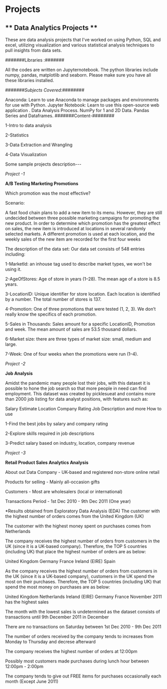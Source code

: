 # Projects
## ** Data Analytics Projects ** ##

These are data analysis projects that I've worked on using Python, SQL and excel, utilizing visualization and various statistical analysis techniques to pull insights from data sets.

#######Libraries :#######

All the codes are written on Jupyternotebook. The python libraries include numpy, pandas, matplotlib and seaborn. Please make sure you have all these libraries installed.

#######*Subjects Covered:*########

Anaconda: Learn to use Anaconda to manage packages and environments for use with Python.
Jupyter Notebook: Learn to use this open-source web application .
Data Analysis Process.
NumPy for 1 and 2D Data.
Pandas Series and Dataframes.
#######Content-########

1-Intro to data analysis

2-Statistics

3-Data Extraction and Wrangling

4-Data Visualization

Some sample projects description---

*Project -1*

**A/B Testing Marketing Promotions**

Which promotion was the most effective?

Scenario:

A fast food chain plans to add a new item to its menu. However, they are still undecided between three possible marketing campaigns for promoting the new product. In order to determine which promotion has the greatest effect on sales, the new item is introduced at locations in several randomly selected markets. A different promotion is used at each location, and the weekly sales of the new item are recorded for the first four weeks

The description of the data set: Our data set consists of 548 entries including:

1-MarketId: an inhouse tag used to describe market types, we won't be using it.

2-AgeOfStores: Age of store in years (1–28). The mean age of a store is 8.5 years.

3-LocationID: Unique identifier for store location. Each location is identified by a number. The total number of stores is 137.

4-Promotion: One of three promotions that were tested (1, 2, 3). We don’t really know the specifics of each promotion.

5-Sales in Thousands: Sales amount for a specific LocationID, Promotion and week. The mean amount of sales are 53.5 thousand dollars.

6-Market size: there are three types of market size: small, medium and large.

7-Week: One of four weeks when the promotions were run (1–4).

*Project -2*

**Job Analysis**

Amidst the pandemic many people lost their jobs, with this dataset it is possible to hone the job search so that more people in need can find employment. This dataset was created by picklesueat and contains more than 2000 job listing for data analyst positions, with features such as:

Salary Estimate Location Company Rating Job Description and more How to use

1-Find the best jobs by salary and company rating

2-Explore skills required in job descriptions

3-Predict salary based on industry, location, company revenue

*Project -3*

**Retail Product Sales Analytics Analysis**

About out Data Company - UK-based and registered non-store online retail

Products for selling - Mainly all-occasion gifts

Customers - Most are wholesalers (local or international)

Transactions Period - 1st Dec 2010 - 9th Dec 2011 (One year)

*Results obtained from Exploratory Data Analysis (EDA) The customer with the highest number of orders comes from the United Kingdom (UK)

The customer with the highest money spent on purchases comes from Netherlands

The company receives the highest number of orders from customers in the UK (since it is a UK-based company). Therefore, the TOP 5 countries (including UK) that place the highest number of orders are as below:

United Kingdom Germany France Ireland (EIRE) Spain

As the company receives the highest number of orders from customers in the UK (since it is a UK-based company), customers in the UK spend the most on their purchases. Therefore, the TOP 5 countries (including UK) that spend the most money on purchases are as below:

United Kingdom Netherlands Ireland (EIRE) Germany France November 2011 has the highest sales

The month with the lowest sales is undetermined as the dataset consists of transactions until 9th December 2011 in December

There are no transactions on Saturday between 1st Dec 2010 - 9th Dec 2011

The number of orders received by the company tends to increases from Monday to Thursday and decrese afterward

The company receives the highest number of orders at 12:00pm

Possibly most customers made purchases during lunch hour between 12:00pm - 2:00pm

The company tends to give out FREE items for purchases occasionally each month (Except June 2011)
